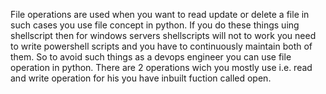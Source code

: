 File operations are used when you want to read update or delete a file in such cases you use file concept in python. If you do these things uing shellscript then for windows servers shellscripts will not to work you need to write powershell scripts and you have to continuously maintain both of them.
So to avoid such things as a devops engineer you can use file operation in python. There are 2 operations wich you mostly use i.e. read and write operation for his you have inbuilt fuction called open.
